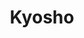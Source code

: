 ---
layout: place
title: Kyosho
permalink: /california/menlo-park/kyosho.html
stateAbbr: CA
stateName: California
cityName: Menlo Park
seo:
  type: restaurant
  links: https://www.kyoshosushi.com/
place_id: ChIJ3RNyM66kj4ARFCWUS_Jt3jg
photos:
  - name: >-
      places/ChIJ3RNyM66kj4ARFCWUS_Jt3jg/photos/AeeoHcKniyUEMAnjwTkG8EdsA5BQNbFIJMSqp4ncRY5Cy5arxhg8TXWhs0gk-baRBwkaImNiDS71HT4aJWpC7CvoJQznV1y4NhyOC-L8-m2uXxnHF5M1Ktlz4sPOdNrvsumLvpGrV8aNUDBN-zwkEmQIEzLOm3oSuqoKuhH4HrMzT_SkgpZ94d7zrB55_ztF42ZoCqXHUUEv4mmD_LrBQwDGOeH-luPlEsVh2SImVd4vNzEeC9Pq-v1wia--SJnATMcAXlkxHLvXfnSRHoTttMV9dX7lqnNX5y1ZAeNEW5UWvWHbcA
    widthPx: 2048
    heightPx: 1365
    authorAttributions:
      - displayName: Kyosho
        uri: https://maps.google.com/maps/contrib/107104329318361723196
        photoUri: >-
          https://lh3.googleusercontent.com/a-/ALV-UjV-Kn_HQscq5tHNwoc83L7-_kQMgp0YcNTSEkXWmbKlis_xILg=s100-p-k-no-mo
    flagContentUri: >-
      https://www.google.com/local/imagery/report/?cb_client=maps_api_places.places_api&image_key=!1e10!2sAF1QipNmuIwp7l1ie4nQ8ttHuv3qQQd3EeH1iPU18sv7&hl=en-US
    googleMapsUri: >-
      https://www.google.com/maps/place//data=!3m4!1e2!3m2!1sAF1QipNmuIwp7l1ie4nQ8ttHuv3qQQd3EeH1iPU18sv7!2e10!4m2!3m1!1s0x808fa4ae337213dd:0x38de6df24b942514
  - name: >-
      places/ChIJ3RNyM66kj4ARFCWUS_Jt3jg/photos/AeeoHcJGOnXBKDBCHo2G2uVs6i-KqqgPPji1o74BDl8W8XMulvrJlKLV6aFa1QnJErYTc671di6pdzB6oyDWV32OPjmWi2INU4Nv6WcpogPvR10ijOMMTdJrSP-u2eEhFVQT7YfYo5LgNEycZew08qIKXB4MmtoAO4U9_YlIuQdZ3eUUhtwAPIbVEeKaKC_MIE_1UGhB1QfH4I3KXsxrqRo-RKNVs-j9l9-ChlyqNzD_cD_txpErOy9JQT5RhHBcnqv7zEIGp-bxfb9Ns3kxqYGCVFTL8hRWQtKkHH6ZFid9p6Bs2H5AcIuSIttktADrG7BlQ1Ojgl2mfclaRVDuDbnjpXJQDPtAarKImnHtxxx-HbeeOgXj7LitOKXV1hVjKyJnR32Mre3wZ9Ijc0m4fa7d0HSTzECHpE75bNpu2PH4UXBTI0lM
    widthPx: 4032
    heightPx: 3024
    authorAttributions:
      - displayName: Emrick Li (Emrick)
        uri: https://maps.google.com/maps/contrib/111086041974761140544
        photoUri: >-
          https://lh3.googleusercontent.com/a-/ALV-UjUa8k_0HUViZl2z4SaBRsyChL9De_DdNafHjfdriXUZ_x4lidTr=s100-p-k-no-mo
    flagContentUri: >-
      https://www.google.com/local/imagery/report/?cb_client=maps_api_places.places_api&image_key=!1e10!2sCIHM0ogKEICAgIDX6erOtQE&hl=en-US
    googleMapsUri: >-
      https://www.google.com/maps/place//data=!3m4!1e2!3m2!1sCIHM0ogKEICAgIDX6erOtQE!2e10!4m2!3m1!1s0x808fa4ae337213dd:0x38de6df24b942514
  - name: >-
      places/ChIJ3RNyM66kj4ARFCWUS_Jt3jg/photos/AeeoHcJFN7kPiupYKTaE7eUCrfPgXfIQpZ-ea4q14xzfRdUyKvo6aQVf23EWMZRa3hg8XCVi8XlXIS8VAGMrA-bg8sS36ISvUPRrpPI1vXdjPPWPIIIH5HVmJKV8wIx_tYWakvCxjVS2LKYfecsGOLskPP9UbazEL-seVpACA9Jewzv-_Y0c9sknJ3LA69Jw8sM2chvm_iMgGgS60XWtbc7sJCIbYQVxCIQzCYpXJqsPhYYaqIFjQ-GG4UzLh6WUODmcDQhJyJpAaTlT0DLAvNH3FXkwgrMy-Ef7tNhE23svEIDg0S9Fc2XuOKB7Paqh1fZPhByvVKx44C_MWbTJgXfDg3C2JmxpfaBji3NfSi0_ru0_c9iHVFJN8mco0EoFpqRrzK-QW8gFeqTGdrQYfahCx1dyAamssMuhUC5M1sZGTICn16S8
    widthPx: 4080
    heightPx: 3072
    authorAttributions:
      - displayName: Eric Jeong
        uri: https://maps.google.com/maps/contrib/117800152717521389098
        photoUri: >-
          https://lh3.googleusercontent.com/a-/ALV-UjU3aOwQZdHoZbLCqlY259XoQdAG3xyLE_19hp60eNhnY3xX6hDz3Q=s100-p-k-no-mo
    flagContentUri: >-
      https://www.google.com/local/imagery/report/?cb_client=maps_api_places.places_api&image_key=!1e10!2sCIHM0ogKEICAgID7yZbgzAE&hl=en-US
    googleMapsUri: >-
      https://www.google.com/maps/place//data=!3m4!1e2!3m2!1sCIHM0ogKEICAgID7yZbgzAE!2e10!4m2!3m1!1s0x808fa4ae337213dd:0x38de6df24b942514
  - name: >-
      places/ChIJ3RNyM66kj4ARFCWUS_Jt3jg/photos/AeeoHcJpX_sNiXJEddEOaC5qQT2D2qtc_boYZBHmTNyvcahPH0jiS4zkG9DKEAHNfXbt9vxSnqZPlZxE1QvBWERbhogccZ5iAwjN-OOo2RtQGR6M2xbYTqTYCpd6SG6Sq0anCPKfbPgMuF3t1pXBH9tNiONaNXGB22LCANIoZdY0NImB17nKUZcOpv8PtfpIOHtj1k6j9xwnvBFx5dNYW2ip2S3EWdyR0J6A7eqm4ZXZHjXZ_d7qFlp7MNnBJiZ3MJbbmcyUjS5cnNcKnjCLwSdtowDX489TOJf0KFC9IzzdldxdIvjatD0X1T6hJXAJoXXoU_VMgtSG0ovOtm44kINvqN2VJDKdnFtsVsscFESbn6PI22yBeC8lyN6SnV3F8xSerFY0Fg55MnXtekoTEjt_QGyl-_r0mzp19f88QIbA7Hyz7mk
    widthPx: 4000
    heightPx: 3000
    authorAttributions:
      - displayName: Kathleen Chen
        uri: https://maps.google.com/maps/contrib/106252575500768103982
        photoUri: >-
          https://lh3.googleusercontent.com/a-/ALV-UjVlpNP5Nh1CpxQ75RhDuMvBaMmJ2qs-glQCDGYjuHSwMuTg2QAL_w=s100-p-k-no-mo
    flagContentUri: >-
      https://www.google.com/local/imagery/report/?cb_client=maps_api_places.places_api&image_key=!1e10!2sCIHM0ogKEICAgID7pqbk8gE&hl=en-US
    googleMapsUri: >-
      https://www.google.com/maps/place//data=!3m4!1e2!3m2!1sCIHM0ogKEICAgID7pqbk8gE!2e10!4m2!3m1!1s0x808fa4ae337213dd:0x38de6df24b942514
  - name: >-
      places/ChIJ3RNyM66kj4ARFCWUS_Jt3jg/photos/AeeoHcKFY0dohRHQwxD8df0VLHoUoPiJTYRQQPoktZDPbsIwRwuDLQfvF3OU9oiEeoLyejzvAKQjs0e9FFtd3dA-c5Yi10Qc9taM2vQ3c_drgPxeivriEhWxRigVb46WwSx6_vw5QPmpye5X7C-hD16ZH0kBBXAmYYvOqkOxjYp8aKUc8ZPXTRpPCq4BNcTMx81nEhRAbxLWc6t7KQ5N1ZHXYtrF4IDxAghBzAH3ZMLff2cckpCTNHQPn6amXox0zklLA4PI6Hzr94U_J9yCmM4s8lRucTg-AX7_JPrQDyxshxdA2XoM5jpmX3QOrhKlie7c1_DjkCnMmJE8pkkDLCCFMhLTGXh_3zpL-CkM_4kZ3H3YWUxHWFzb7Qk9XZC9ZIss8QuoMPP_EABUqAROyLjX6J9H-n1NmclkP5hT4Ccv1PXmUuYH
    widthPx: 4080
    heightPx: 3072
    authorAttributions:
      - displayName: Andrew Murphy
        uri: https://maps.google.com/maps/contrib/113317686116388966476
        photoUri: >-
          https://lh3.googleusercontent.com/a-/ALV-UjXs361OT1hwAu6hAZbn7tzWWJCieG3XFMKcseI60n_Q5d-jORPQBw=s100-p-k-no-mo
    flagContentUri: >-
      https://www.google.com/local/imagery/report/?cb_client=maps_api_places.places_api&image_key=!1e10!2sCIHM0ogKEICAgICusuz35QE&hl=en-US
    googleMapsUri: >-
      https://www.google.com/maps/place//data=!3m4!1e2!3m2!1sCIHM0ogKEICAgICusuz35QE!2e10!4m2!3m1!1s0x808fa4ae337213dd:0x38de6df24b942514
  - name: >-
      places/ChIJ3RNyM66kj4ARFCWUS_Jt3jg/photos/AeeoHcKEGprFD8ZE6CwsdGsUUACVOQXR2IDWtJ66DEqhoTCh89XrXbX_lVsWmR3E43jON0FHPo87-qPfhlq0FbksLjkU_mOXpZ_axpRs2p3QoKa-K6HD7uKJZOLpThneTczWl7d6K1rS8453t9Vuee7OLvP4EeQ_PwNND82EIe9AWffXvspG_lNjVf5lqSPL8Bq_4gE6RtoM8bnhvmNmUtAek_HlPT3yyHbyjlk4XOcA_tVIPgKWdMa3w9KKWrdFKUy6XQeSinoYniqFSX7tibsRte18dUuAFWav3W2RCLofDh4DCPnmaMEwp1z9If4xPQQaq_fnRoTRwzigXlBBKp2zg38HLptaIl55zigN33e9dXGYU9Kksw5ycyVycnYZvRkuc-5jnGcWTu3KXlcvEBb2Nan22Y1IpDyKV_bDPn140S12cg
    widthPx: 4031
    heightPx: 2267
    authorAttributions:
      - displayName: Emrick Li (Emrick)
        uri: https://maps.google.com/maps/contrib/111086041974761140544
        photoUri: >-
          https://lh3.googleusercontent.com/a-/ALV-UjUa8k_0HUViZl2z4SaBRsyChL9De_DdNafHjfdriXUZ_x4lidTr=s100-p-k-no-mo
    flagContentUri: >-
      https://www.google.com/local/imagery/report/?cb_client=maps_api_places.places_api&image_key=!1e10!2sCIHM0ogKEICAgIDX6erOVQ&hl=en-US
    googleMapsUri: >-
      https://www.google.com/maps/place//data=!3m4!1e2!3m2!1sCIHM0ogKEICAgIDX6erOVQ!2e10!4m2!3m1!1s0x808fa4ae337213dd:0x38de6df24b942514
  - name: >-
      places/ChIJ3RNyM66kj4ARFCWUS_Jt3jg/photos/AeeoHcJFh_XnFiZ6aF8RIPCLGn-VE2ZA0XcKPgA9CWfYvOZhXrmNQGI9vEgK12W3ySogYlTHpC82dOQCaHRsBk9SlxMgs5TTsiuTgEZdtE8guXtz1_khc_jXWb2lAUQYgr9013WjKpv1IfeYhgS39D0Bs0yazqZSiD5wGZs8RN5hUpvSsqlJ98nEmDFmBbLx8a7XyMHhSfZXEeqsE-yGw-c9PV8c1UFLPSELPP5YmzBSz-zPFDW4LhSFqji1o32kSHPK03l-o6R7vrfh12KV_KHhSBmB2bzxT4mW4IKMy1KvBSs8-t5F_tIND4IuzsLni81mKIBf7YhhwqoO0it_xwk9d3z66ip3WtGE-ZO0D6oqlTsrIBXWD5XLFs4rtwtX8R_dRwnjZrGed7a9MkVKFmVHtptyz42IbQ9pnc7x-8zPe2I
    widthPx: 2999
    heightPx: 2880
    authorAttributions:
      - displayName: Eva Kosiecova
        uri: https://maps.google.com/maps/contrib/100246929956056071954
        photoUri: >-
          https://lh3.googleusercontent.com/a-/ALV-UjXyjJGLEBLbSNJeq3DEJe8bDJtSC0EFs5rjXwrEPoleZCQBF_CB=s100-p-k-no-mo
    flagContentUri: >-
      https://www.google.com/local/imagery/report/?cb_client=maps_api_places.places_api&image_key=!1e10!2sCIHM0ogKEICAgIC98KuPOw&hl=en-US
    googleMapsUri: >-
      https://www.google.com/maps/place//data=!3m4!1e2!3m2!1sCIHM0ogKEICAgIC98KuPOw!2e10!4m2!3m1!1s0x808fa4ae337213dd:0x38de6df24b942514
  - name: >-
      places/ChIJ3RNyM66kj4ARFCWUS_Jt3jg/photos/AeeoHcLcS-Zflreo11Dv2DHLXAUyiBFVZWgJLS_E-NQR419LV54SoUIXluUKMJMjC4Ybfl4aWKb9oE5OBBFaI5TVV4FLe8qzx9T6yq_6iCkTpSdRKNugwTAJ2MfI6snEfFoTXQCkXNGIhPsaht7JU7rrfT2pjagOkH3cWWEIe2WYFxeN19b5NoUx8pO-EkMixshp3parB9EgwJ1GEFAlX2s90tP0U0SpDjWhPqPTvyC2Be6dVLsirjEugkyPq7sxM3lMppmB40QhtriqfUprac7gylMppnhF5CpMtBc2ICKE3LooJVZlunP_zPnCCuSk-hteDf_FdLlQUpVbdafy55CfmYXRd_PwHklhDS8KOenMSrXBzecTDngFcZa2jOHYsmLw716-vJT4z3IrwnRaBOY-Peti6vfpncGfl3gtkBAsnAcOdZKk
    widthPx: 3143
    heightPx: 2357
    authorAttributions:
      - displayName: Emrick Li (Emrick)
        uri: https://maps.google.com/maps/contrib/111086041974761140544
        photoUri: >-
          https://lh3.googleusercontent.com/a-/ALV-UjUa8k_0HUViZl2z4SaBRsyChL9De_DdNafHjfdriXUZ_x4lidTr=s100-p-k-no-mo
    flagContentUri: >-
      https://www.google.com/local/imagery/report/?cb_client=maps_api_places.places_api&image_key=!1e10!2sCIHM0ogKEICAgIDX6erOzQE&hl=en-US
    googleMapsUri: >-
      https://www.google.com/maps/place//data=!3m4!1e2!3m2!1sCIHM0ogKEICAgIDX6erOzQE!2e10!4m2!3m1!1s0x808fa4ae337213dd:0x38de6df24b942514
  - name: >-
      places/ChIJ3RNyM66kj4ARFCWUS_Jt3jg/photos/AeeoHcLXd_Vy5rqpM6PcpJxkeeKDH6kloPX4fu6kmH0gler_mx62gxQPp4h3HpAXY6eXF5jNuGAgttZcpAqUp-kHoJwMBK3k5ZQ861PU1EwNzW4PBALvWJ0qBJPWfKnU5uliOQC9dWkkhWO0Eju9Sv1AyEdS9aiyYGjmBgfYgkcXp0pS7Rx-6ktRbpN_WhxGy03AeI-wi6-mWGonlmVLkMUbGbmSWbeYKbWBxCsD4gS51ZzF_k0FkKtIpJXcZLLllzsVpmHAXuTBJ03zcGNzCnlpDyHDxgAOjlTbI6vl0zm4V0KrMQmxA3uLMi51P1u1KHXSdgkHo6TMn5j7I4YvgK_lC1za3gD0SaDMBLOPQLhDwk2q0L3trh2q8A39qZ_QUS5ot8A5w-g50VuiGIe4KVE4qEsSTQEC7RWw3IVUYMBXtMrg3A
    widthPx: 4032
    heightPx: 3024
    authorAttributions:
      - displayName: Margie Wu
        uri: https://maps.google.com/maps/contrib/111075477535125359245
        photoUri: >-
          https://lh3.googleusercontent.com/a/ACg8ocLqkYvdZaxMeaJEc3f5r3u8ep364M7vzl9kp6ET3kROjRt-BoE9=s100-p-k-no-mo
    flagContentUri: >-
      https://www.google.com/local/imagery/report/?cb_client=maps_api_places.places_api&image_key=!1e10!2sCIHM0ogKEICAgIC5-sGPSw&hl=en-US
    googleMapsUri: >-
      https://www.google.com/maps/place//data=!3m4!1e2!3m2!1sCIHM0ogKEICAgIC5-sGPSw!2e10!4m2!3m1!1s0x808fa4ae337213dd:0x38de6df24b942514
  - name: >-
      places/ChIJ3RNyM66kj4ARFCWUS_Jt3jg/photos/AeeoHcLzHa3gCilAsM1IKcS5OLBXI_CFWtE2cN22NHMvgmkK5PG_MWMb00Gh813RyZZQBKIfGl4ROHaGDp4skaAOLiwGFSkzjgaruf23ntmYKUfaurLUYQ1JjJasTQEQt7xLBybHrT6jVhxK7r6w1BWYKsQSBQP2m0_b9R74YXqyr3jBu7nSgkDP3oclsD7MxW3nClfXw390oo4nxKrWohXWmNFXx1NXUn3Tc8SWA73i3dvJ9Su8pt7rJfKEC_IpSYw4IfXbKl7VP_wSLSuRyUI9KmdHfu9Ee3rgoj1-vy5g6QfNmzA0Isz9NuCgL9y3KsemgGeAjumTgQnc9USCzV91h3TwxonkG5rDB-CMCAvI1m1GjbOGQgpRy_qA2Fk0kg109Bx1cSYkJKhbHSdva-8iD9zRX3t1YrrAXa81U-637ZSWow
    widthPx: 3024
    heightPx: 4032
    authorAttributions:
      - displayName: Heng C
        uri: https://maps.google.com/maps/contrib/113081236111947331574
        photoUri: >-
          https://lh3.googleusercontent.com/a-/ALV-UjWVFo_u7haDLI6e9dZMfy_c07R8hNGFqA8u3vOWOJJVK_JEIxXm1A=s100-p-k-no-mo
    flagContentUri: >-
      https://www.google.com/local/imagery/report/?cb_client=maps_api_places.places_api&image_key=!1e10!2sCIHM0ogKEICAgIDkvvbkMA&hl=en-US
    googleMapsUri: >-
      https://www.google.com/maps/place//data=!3m4!1e2!3m2!1sCIHM0ogKEICAgIDkvvbkMA!2e10!4m2!3m1!1s0x808fa4ae337213dd:0x38de6df24b942514
address: 605 Santa Cruz Ave, Menlo Park, CA 94025, USA
street: 605 Santa Cruz Ave
city: Menlo Park
state: CA
zip: '94025'
country: USA
neighborhood: Downtown Menlo Park
latitude: '37.453277'
longitude: '-122.182958'
accessibility_options:
  wheelchairAccessibleParking: true
  wheelchairAccessibleEntrance: true
  wheelchairAccessibleRestroom: true
  wheelchairAccessibleSeating: true
business_status: OPERATIONAL
name: Kyosho
google_maps_links:
  directionsUri: >-
    https://www.google.com/maps/dir//''/data=!4m7!4m6!1m1!4e2!1m2!1m1!1s0x808fa4ae337213dd:0x38de6df24b942514!3e0
  placeUri: https://maps.google.com/?cid=4097833598371243284
  writeAReviewUri: >-
    https://www.google.com/maps/place//data=!4m3!3m2!1s0x808fa4ae337213dd:0x38de6df24b942514!12e1
  reviewsUri: >-
    https://www.google.com/maps/place//data=!4m4!3m3!1s0x808fa4ae337213dd:0x38de6df24b942514!9m1!1b1
  photosUri: >-
    https://www.google.com/maps/place//data=!4m3!3m2!1s0x808fa4ae337213dd:0x38de6df24b942514!10e5
primary_type: Japanese Restaurant
opening_hours:
  regular: null
  current: null
secondary_opening_hours:
  regular:
    weekdayDescriptions: null
    type: null
  current:
    weekdayDescriptions: null
    type: null
phone: (650) 656-8181
price_level: PRICE_LEVEL_VERY_EXPENSIVE
price_range: null
rating: '4.5'
rating_count: 0
website: https://www.kyoshosushi.com/
description: >-
  Discover Kyosho in Menlo Park, CA$$$Kyosho in Menlo Park, CA, stands out as a
  charming Japanese restaurant offering a blend of fresh sushi rolls, sashimi,
  and sake in a cozy, rustic-chic setting that invites relaxed dining. This
  popular eatery emphasizes elevated flavors with modern twists on traditional
  Japanese dishes, including a tempting tasting menu that highlights seasonal
  ingredients and creative presentations. Patrons can enjoy a variety of options
  like expertly prepared rolls and entrees that pair perfectly with sake
  selections, making it a go-to spot for those seeking authentic yet innovative
  Japanese cuisine nearby. The restaurant's accessible features, such as
  wheelchair-friendly entrances and parking, enhance the overall experience for
  all visitors. With its focus on quality and atmosphere, Kyosho provides an
  ideal escape for anyone exploring top-rated sushi options in the area.
generative_summary: >-
  Discover Kyosho in Menlo Park, CA$$$Kyosho in Menlo Park, CA, stands out as a
  charming Japanese restaurant offering a blend of fresh sushi rolls, sashimi,
  and sake in a cozy, rustic-chic setting that invites relaxed dining. This
  popular eatery emphasizes elevated flavors with modern twists on traditional
  Japanese dishes, including a tempting tasting menu that highlights seasonal
  ingredients and creative presentations. Patrons can enjoy a variety of options
  like expertly prepared rolls and entrees that pair perfectly with sake
  selections, making it a go-to spot for those seeking authentic yet innovative
  Japanese cuisine nearby. The restaurant's accessible features, such as
  wheelchair-friendly entrances and parking, enhance the overall experience for
  all visitors. With its focus on quality and atmosphere, Kyosho provides an
  ideal escape for anyone exploring top-rated sushi options in the area.
generative_disclosure: Summarized by AI using the Grok-3-Mini model.
reviews:
  - name: >-
      places/ChIJ3RNyM66kj4ARFCWUS_Jt3jg/reviews/ChdDSUhNMG9nS0VJQ0FnTUNBbnBhTnB3RRAB
    relativePublishTimeDescription: 2 months ago
    rating: 4
    text:
      text: >-
        Very nice and cosy interior for a Japanese restaurant. Had the salmon
        roll with avocado which had yuzu sauce. This was nice and light and is
        recommended. The tempura udon was a sizeable dish. However, the udon
        soup was too salty. Overall a nice place for dinner.
      languageCode: en
    originalText:
      text: >-
        Very nice and cosy interior for a Japanese restaurant. Had the salmon
        roll with avocado which had yuzu sauce. This was nice and light and is
        recommended. The tempura udon was a sizeable dish. However, the udon
        soup was too salty. Overall a nice place for dinner.
      languageCode: en
    authorAttribution:
      displayName: Lionel Tan
      uri: https://www.google.com/maps/contrib/105174264645946437106/reviews
      photoUri: >-
        https://lh3.googleusercontent.com/a-/ALV-UjUXCyP-ULq1yn-tCDYm0YKlY1s6GAsZ0GyvMW7bSsoM9_ipqnP4=s128-c0x00000000-cc-rp-mo-ba6
    publishTime: '2025-02-01T04:01:01.116659Z'
    flagContentUri: >-
      https://www.google.com/local/review/rap/report?postId=ChdDSUhNMG9nS0VJQ0FnTUNBbnBhTnB3RRAB&d=17924085&t=1
    googleMapsUri: >-
      https://www.google.com/maps/reviews/data=!4m6!14m5!1m4!2m3!1sChdDSUhNMG9nS0VJQ0FnTUNBbnBhTnB3RRAB!2m1!1s0x808fa4ae337213dd:0x38de6df24b942514
  - name: >-
      places/ChIJ3RNyM66kj4ARFCWUS_Jt3jg/reviews/ChdDSUhNMG9nS0VJQ0FnSURYNmVyTzVRRRAB
    relativePublishTimeDescription: 5 months ago
    rating: 5
    text:
      text: >-
        Chefs inside really understand what is a good Japanese food. The mustard
        is freshly ground, and the soy sauce is also specially added with sake
        and whiskey. But in fact, the sushi and sashimi produced by the chef
        have been seasoned and slightly added with mustard, so they can be eaten
        directly, and they are super delicious.


        Unlike other popular Japanese restaurants, many of its dishes are
        exclusively created. What you think is eel rice is actually eel clay pot
        rice, juicy, and there is also burnt rice! Can you believe that ordinary
        edamame is actually scooped with truffles? Even sea urchins, I ate three
        different ways in one meal. Every taste is top-notch. Simple wagyu udon,
        in fact, every grain of wagyu is the essence, crispy on the outside and
        has the delicate and juicy taste of wagyu itself. According to the chef,
        each piece of wagyu has Japanese birth certificate to ensure the
        authenticity of the source, and I am too lazy to count how many A's
        there are. The soup base is also homemade pork bone soup, and no
        pre-made soup bags are used.
      languageCode: en
    originalText:
      text: >-
        Chefs inside really understand what is a good Japanese food. The mustard
        is freshly ground, and the soy sauce is also specially added with sake
        and whiskey. But in fact, the sushi and sashimi produced by the chef
        have been seasoned and slightly added with mustard, so they can be eaten
        directly, and they are super delicious.


        Unlike other popular Japanese restaurants, many of its dishes are
        exclusively created. What you think is eel rice is actually eel clay pot
        rice, juicy, and there is also burnt rice! Can you believe that ordinary
        edamame is actually scooped with truffles? Even sea urchins, I ate three
        different ways in one meal. Every taste is top-notch. Simple wagyu udon,
        in fact, every grain of wagyu is the essence, crispy on the outside and
        has the delicate and juicy taste of wagyu itself. According to the chef,
        each piece of wagyu has Japanese birth certificate to ensure the
        authenticity of the source, and I am too lazy to count how many A's
        there are. The soup base is also homemade pork bone soup, and no
        pre-made soup bags are used.
      languageCode: en
    authorAttribution:
      displayName: Emrick Li (Emrick)
      uri: https://www.google.com/maps/contrib/111086041974761140544/reviews
      photoUri: >-
        https://lh3.googleusercontent.com/a-/ALV-UjUa8k_0HUViZl2z4SaBRsyChL9De_DdNafHjfdriXUZ_x4lidTr=s128-c0x00000000-cc-rp-mo-ba3
    publishTime: '2024-10-29T07:19:32.801717Z'
    flagContentUri: >-
      https://www.google.com/local/review/rap/report?postId=ChdDSUhNMG9nS0VJQ0FnSURYNmVyTzVRRRAB&d=17924085&t=1
    googleMapsUri: >-
      https://www.google.com/maps/reviews/data=!4m6!14m5!1m4!2m3!1sChdDSUhNMG9nS0VJQ0FnSURYNmVyTzVRRRAB!2m1!1s0x808fa4ae337213dd:0x38de6df24b942514
  - name: >-
      places/ChIJ3RNyM66kj4ARFCWUS_Jt3jg/reviews/ChZDSUhNMG9nS0VJQ0FnSURYZ092Vkd3EAE
    relativePublishTimeDescription: 5 months ago
    rating: 5
    text:
      text: >-
        Loved the whole dining experience. The Omakase Nigiri started with a
        Prawn Miso Soup, followed by fresh and well-prepared sushi. We had two
        rolls together with a bottle of warm Sake as well.
      languageCode: en
    originalText:
      text: >-
        Loved the whole dining experience. The Omakase Nigiri started with a
        Prawn Miso Soup, followed by fresh and well-prepared sushi. We had two
        rolls together with a bottle of warm Sake as well.
      languageCode: en
    authorAttribution:
      displayName: Billy Lui
      uri: https://www.google.com/maps/contrib/114758570995580358589/reviews
      photoUri: >-
        https://lh3.googleusercontent.com/a-/ALV-UjWgd3g9bb8x3TaS12gwiDvKd63yHRzp-p1fuyyJNyYbU3jWL0yB=s128-c0x00000000-cc-rp-mo-ba2
    publishTime: '2024-10-22T16:25:45.428499Z'
    flagContentUri: >-
      https://www.google.com/local/review/rap/report?postId=ChZDSUhNMG9nS0VJQ0FnSURYZ092Vkd3EAE&d=17924085&t=1
    googleMapsUri: >-
      https://www.google.com/maps/reviews/data=!4m6!14m5!1m4!2m3!1sChZDSUhNMG9nS0VJQ0FnSURYZ092Vkd3EAE!2m1!1s0x808fa4ae337213dd:0x38de6df24b942514
  - name: >-
      places/ChIJ3RNyM66kj4ARFCWUS_Jt3jg/reviews/ChZDSUhNMG9nS0VJQ0FnSUNuLU9laUNnEAE
    relativePublishTimeDescription: 6 months ago
    rating: 3
    text:
      text: >-
        I recently visited Kyosho for lunch, and while the sushi rolls were
        pretty good, I was disappointed by the sashimi and nigiri, which lacked
        freshness. Surprisingly, the restaurant was completely empty, which made
        the rushed service even more odd. The server seemed eager to bring our
        check, making the experience feel unwelcoming. Unfortunately, to top it
        off, I ended up with a stomach ache after the meal. Overall, I wouldn’t
        recommend Kyosho based on my experience—there are better options out
        there for sushi.
      languageCode: en
    originalText:
      text: >-
        I recently visited Kyosho for lunch, and while the sushi rolls were
        pretty good, I was disappointed by the sashimi and nigiri, which lacked
        freshness. Surprisingly, the restaurant was completely empty, which made
        the rushed service even more odd. The server seemed eager to bring our
        check, making the experience feel unwelcoming. Unfortunately, to top it
        off, I ended up with a stomach ache after the meal. Overall, I wouldn’t
        recommend Kyosho based on my experience—there are better options out
        there for sushi.
      languageCode: en
    authorAttribution:
      displayName: Anna
      uri: https://www.google.com/maps/contrib/104379706137690648191/reviews
      photoUri: >-
        https://lh3.googleusercontent.com/a/ACg8ocLyv6fY6Bx1-1j_NPiLK2TfnT4xlUbFzgua8Eb0tWbX4uFs=s128-c0x00000000-cc-rp-mo-ba4
    publishTime: '2024-09-22T18:23:07.986982Z'
    flagContentUri: >-
      https://www.google.com/local/review/rap/report?postId=ChZDSUhNMG9nS0VJQ0FnSUNuLU9laUNnEAE&d=17924085&t=1
    googleMapsUri: >-
      https://www.google.com/maps/reviews/data=!4m6!14m5!1m4!2m3!1sChZDSUhNMG9nS0VJQ0FnSUNuLU9laUNnEAE!2m1!1s0x808fa4ae337213dd:0x38de6df24b942514
  - name: >-
      places/ChIJ3RNyM66kj4ARFCWUS_Jt3jg/reviews/ChdDSUhNMG9nS0VJQ0FnTURJOUpfZ3pnRRAB
    relativePublishTimeDescription: in the last week
    rating: 1
    text:
      text: >-
        My husband became seriously ill with food poisoning after dining at this
        restaurant on 4/6/25. We are confident the cause was the sushi rolls
        only he ate.  I attempted to contact them the following morning to
        inform them, but the call went straight to a voicemail box that was
        full. It’s especially disappointing because our family has enjoyed meals
        here in the past—it’s always felt like a welcoming neighborhood spot.
        Unfortunately, after this experience, we won’t be returning.
      languageCode: en
    originalText:
      text: >-
        My husband became seriously ill with food poisoning after dining at this
        restaurant on 4/6/25. We are confident the cause was the sushi rolls
        only he ate.  I attempted to contact them the following morning to
        inform them, but the call went straight to a voicemail box that was
        full. It’s especially disappointing because our family has enjoyed meals
        here in the past—it’s always felt like a welcoming neighborhood spot.
        Unfortunately, after this experience, we won’t be returning.
      languageCode: en
    authorAttribution:
      displayName: Chase B.
      uri: https://www.google.com/maps/contrib/103865056857123179903/reviews
      photoUri: >-
        https://lh3.googleusercontent.com/a-/ALV-UjU76VUL_NPr-204tZC1i-ymaokxfu78Hz-a16zi7xefJV6KmqyKpg=s128-c0x00000000-cc-rp-mo
    publishTime: '2025-04-07T17:57:08.132249Z'
    flagContentUri: >-
      https://www.google.com/local/review/rap/report?postId=ChdDSUhNMG9nS0VJQ0FnTURJOUpfZ3pnRRAB&d=17924085&t=1
    googleMapsUri: >-
      https://www.google.com/maps/reviews/data=!4m6!14m5!1m4!2m3!1sChdDSUhNMG9nS0VJQ0FnTURJOUpfZ3pnRRAB!2m1!1s0x808fa4ae337213dd:0x38de6df24b942514
review_summary: >-
  What Guests Are Saying$$$Visitors often praise Kyosho for its delicious sushi
  rolls and fresh flavors that make for a satisfying meal, with many
  highlighting creative dishes like tempura udon and unique twists on classics
  that keep things exciting. While some folks note that certain items like soups
  can be a bit too salty, the overall vibe remains welcoming and the ingredients
  generally shine through as high-quality and thoughtfully prepared. Folks
  appreciate the reasonable prices and family-friendly feel, making it a solid
  choice for casual dinners or groups looking to try something new in Japanese
  dining. Even with a few mixed experiences around service speed, the standout
  fresh sushi and sake pairings leave most people eager to return for more. All
  in all, it's a reliable spot for enjoying elevated Japanese fare, as long as
  you go in with an eye for what works best on the menu.
review_disclosure: Summarized by AI using the Grok-3-Mini model.
parking_options:
  freeParkingLot: true
  freeStreetParking: true
payment_options:
  acceptsCreditCards: true
  acceptsDebitCards: true
  acceptsCashOnly: false
  acceptsNfc: true
allow_dogs: null
curbside_pickup: null
delivery: true
dine_in: true
good_for_children: false
good_for_groups: null
good_for_sports: false
live_music: null
menu_for_children: null
outdoor_seating: false
reservable: true
restroom: true
serves_beer: true
serves_breakfast: false
serves_brunch: null
serves_cocktails: null
serves_coffee: false
serves_dinner: true
serves_dessert: null
serves_lunch: true
serves_vegetarian_food: true
serves_wine: true
takeout: true
update_category: pro
places_description: >-
  Elevated sushi & modern Japanese kitchen entrees served with sake in a
  rustic-chic environment.

---